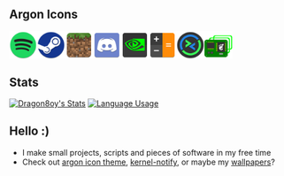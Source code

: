 ## Argon Icons
<a align='left'>
  <img align='left' src='https://raw.githubusercontent.com/Dragon8oy/argon-icon-theme/master/argon/scalable/apps/spotify-client.svg' width='10%'>
  <img align='left' src='https://raw.githubusercontent.com/Dragon8oy/argon-icon-theme/master/argon/scalable/apps/steam.svg' width='10%'>
  <img align='left' src='https://raw.githubusercontent.com/Dragon8oy/argon-icon-theme/master/argon/scalable/apps/minecraft-launcher.svg' width='10%'>
  <img align='left' src='https://raw.githubusercontent.com/Dragon8oy/argon-icon-theme/master/argon/scalable/apps/discord.svg' width='10%'>
  <img align='left' src='https://raw.githubusercontent.com/Dragon8oy/argon-icon-theme/master/argon/scalable/apps/nvidia-settings.svg' width='10%'>
  <img align='left' src='https://raw.githubusercontent.com/Dragon8oy/argon-icon-theme/master/argon/scalable/apps/org.gnome.Calculator.svg' width='10%'>
  <img align='left' src='https://raw.githubusercontent.com/Dragon8oy/argon-icon-theme/master/argon/scalable/apps/org.remmina.Remmina.svg' width='10%'>
  <img align='top' src='https://raw.githubusercontent.com/Dragon8oy/argon-icon-theme/master/argon/scalable/apps/org.gnome.Boxes.svg' width='10%'>
</a>

## Stats
[![Dragon8oy's Stats](https://github-readme-stats.vercel.app/api?username=Dragon8oy&show_icons=true&count_private=true&hide_border=true&theme=dark)](https://github.com/Dragon8oy)
[![Language Usage](https://github-readme-stats.vercel.app/api/top-langs/?username=Dragon8oy&hide_border=true&theme=dark&layout=compact)](https://github.com/Dragon8oy)

## Hello :)
  - I make small projects, scripts and pieces of software in my free time
  - Check out [argon icon theme](https://github.com/Dragon8oy/argon-icon-theme), [kernel-notify](https://github.com/Dragon8oy/kernel-notify), or maybe my [wallpapers](https://github.com/Dragon8oy/dotfiles/tree/master/Components/Wallpapers)?
